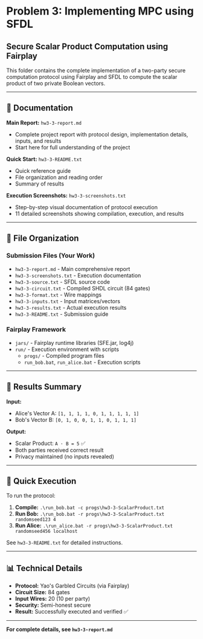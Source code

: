 # Problem 3: Implementing MPC using SFDL

## Secure Scalar Product Computation using Fairplay

This folder contains the complete implementation of a two-party secure computation protocol using Fairplay and SFDL to compute the scalar product of two private Boolean vectors.

---

## 📖 Documentation

**Main Report:** `hw3-3-report.md`
- Complete project report with protocol design, implementation details, inputs, and results
- Start here for full understanding of the project

**Quick Start:** `hw3-3-README.txt`
- Quick reference guide
- File organization and reading order
- Summary of results

**Execution Screenshots:** `hw3-3-screenshots.txt`
- Step-by-step visual documentation of protocol execution
- 11 detailed screenshots showing compilation, execution, and results

---

## 📁 File Organization

### Submission Files (Your Work)
- `hw3-3-report.md` - Main comprehensive report
- `hw3-3-screenshots.txt` - Execution documentation
- `hw3-3-source.txt` - SFDL source code
- `hw3-3-circuit.txt` - Compiled SHDL circuit (84 gates)
- `hw3-3-format.txt` - Wire mappings
- `hw3-3-inputs.txt` - Input matrices/vectors
- `hw3-3-results.txt` - Actual execution results
- `hw3-3-README.txt` - Submission guide

### Fairplay Framework
- `jars/` - Fairplay runtime libraries (SFE.jar, log4j)
- `run/` - Execution environment with scripts
  - `progs/` - Compiled program files
  - `run_bob.bat`, `run_alice.bat` - Execution scripts

---

## 🎯 Results Summary

**Input:**
- Alice's Vector A: `[1, 1, 1, 1, 0, 1, 1, 1, 1, 1]`
- Bob's Vector B: `[0, 1, 0, 0, 1, 1, 0, 1, 1, 1]`

**Output:**
- Scalar Product: `A · B = 5` ✅
- Both parties received correct result
- Privacy maintained (no inputs revealed)

---

## 🚀 Quick Execution

To run the protocol:

1. **Compile:** `.\run_bob.bat -c progs\hw3-3-ScalarProduct.txt`
2. **Run Bob:** `.\run_bob.bat -r progs\hw3-3-ScalarProduct.txt randomseed123 4`
3. **Run Alice:** `.\run_alice.bat -r progs\hw3-3-ScalarProduct.txt randomseed456 localhost`

See `hw3-3-README.txt` for detailed instructions.

---

## 📊 Technical Details

- **Protocol:** Yao's Garbled Circuits (via Fairplay)
- **Circuit Size:** 84 gates
- **Input Wires:** 20 (10 per party)
- **Security:** Semi-honest secure
- **Result:** Successfully executed and verified ✅

---

**For complete details, see `hw3-3-report.md`**

